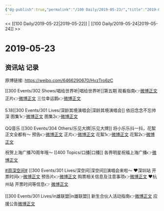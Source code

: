 ```yaml
---
{"dg-publish":true,"permalink":"/100 Daily/2019-05-23/","title":"2019-05-23","created":"2023-03-23T15:51:16.625+08:00","updated":"2023-03-23T16:10:35.923+08:00"}
---
```



<< [[100 Daily/2019-05-22\|2019-05-22]] | [[100 Daily/2019-05-24\|2019-05-24]] >>

# 2019-05-23

## 资讯站 记录

原博链接: https://weibo.com/6466290670/HvzTro6zC

[[300 Events/302 Shows/唱给世界听\|唱给世界听]]第五期
观看指南👉[微博正文](https://m.weibo.cn/6466290670/4375042764738980)
正片👉[微博正文](https://m.weibo.cn/6466290670/4375202119499470)
三位幸运鹅👉[微博正文](https://m.weibo.cn/6466290670/4375220229725986)

5.18[[300 Events/301 Lives/深龄其境演唱会\|深龄其境演唱会]]
依旧念念不忘帅深
图集1👉[微博正文](https://m.weibo.cn/6466290670/4375043620182755)
图集2👉[微博正文](https://m.weibo.cn/6466290670/4375061391583035)

QQ音乐 [[300 Events/304 Others/乐见大牌\|乐见大牌]]
将小乐乐抖一抖，花絮正文全都有～
预告👉[微博正文](https://m.weibo.cn/6466290670/4375076042023663)
正片👉[微博正文](https://m.weibo.cn/6466290670/4375142123507984)
花絮1👉[微博正文](https://m.weibo.cn/6466290670/4375198180497691)
花絮2👉[微博正文](https://m.weibo.cn/6466290670/4375223342511492)

祝贺上海广播70周年哦～ [[400 Topics/口播\|口播]]
各界明星祝福上海广播👉[微博正文](https://m.weibo.cn/6466290670/4375102826647276)

[#周深空间#](https://s.weibo.com/weibo?q=%23%E5%91%A8%E6%B7%B1%E7%A9%BA%E9%97%B4%23) [[300 Events/301 Lives/深空间\|深空间]]演唱会来啦～
❤️深圳站
开票时间👉[微博正文](https://m.weibo.cn/6466290670/4375180006616733)
预告片👉[微博正文](https://m.weibo.cn/6466290670/4375202156245427)
购票相关信息及注意事项👉[微博正文](https://m.weibo.cn/6466290670/4375204635259408)
❤️杭州站
开票时间等信息👉 [微博正文](https://m.weibo.cn/6466290670/4375244099326601)

[[300 Events/301 Lives/in雄联盟\|in雄联盟]]
新生合伙人活动指南👉[微博正文](https://m.weibo.cn/6466290670/4375234951552608)
应援公告[微博正文](https://m.weibo.cn/6466290670/4375243923204237)
